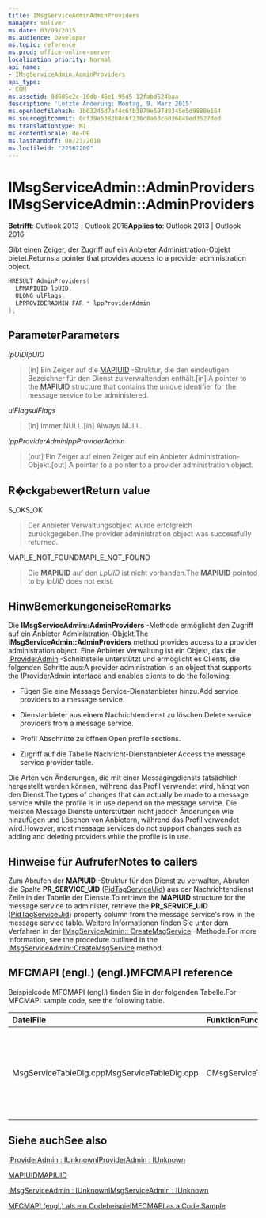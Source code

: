 ```yaml
---
title: IMsgServiceAdminAdminProviders
manager: soliver
ms.date: 03/09/2015
ms.audience: Developer
ms.topic: reference
ms.prod: office-online-server
localization_priority: Normal
api_name:
- IMsgServiceAdmin.AdminProviders
api_type:
- COM
ms.assetid: 0d605e2c-10db-46e1-95d5-12fabd524baa
description: 'Letzte Änderung: Montag, 9. März 2015'
ms.openlocfilehash: 1b03245d7af4c6fb3879e597d8345e5d9888e164
ms.sourcegitcommit: 0cf39e5382b8c6f236c8a63c6036849ed3527ded
ms.translationtype: MT
ms.contentlocale: de-DE
ms.lasthandoff: 08/23/2018
ms.locfileid: "22567209"
---
```

# <a name="imsgserviceadminadminproviders"></a><span data-ttu-id="40702-103">IMsgServiceAdmin::AdminProviders</span><span class="sxs-lookup"><span data-stu-id="40702-103">IMsgServiceAdmin::AdminProviders</span></span>

  
  
<span data-ttu-id="40702-104">**Betrifft**: Outlook 2013 | Outlook 2016</span><span class="sxs-lookup"><span data-stu-id="40702-104">**Applies to**: Outlook 2013 | Outlook 2016</span></span> 
  
<span data-ttu-id="40702-105">Gibt einen Zeiger, der Zugriff auf ein Anbieter Administration-Objekt bietet.</span><span class="sxs-lookup"><span data-stu-id="40702-105">Returns a pointer that provides access to a provider administration object.</span></span>
  
```cpp
HRESULT AdminProviders(
  LPMAPIUID lpUID,
  ULONG ulFlags,
  LPPROVIDERADMIN FAR * lppProviderAdmin
);
```

## <a name="parameters"></a><span data-ttu-id="40702-106">Parameter</span><span class="sxs-lookup"><span data-stu-id="40702-106">Parameters</span></span>

 <span data-ttu-id="40702-107">_lpUID_</span><span class="sxs-lookup"><span data-stu-id="40702-107">_lpUID_</span></span>
  
> <span data-ttu-id="40702-108">[in] Ein Zeiger auf die [MAPIUID](mapiuid.md) -Struktur, die den eindeutigen Bezeichner für den Dienst zu verwaltenden enthält.</span><span class="sxs-lookup"><span data-stu-id="40702-108">[in] A pointer to the [MAPIUID](mapiuid.md) structure that contains the unique identifier for the message service to be administered.</span></span> 
    
 <span data-ttu-id="40702-109">_ulFlags_</span><span class="sxs-lookup"><span data-stu-id="40702-109">_ulFlags_</span></span>
  
> <span data-ttu-id="40702-110">[in] Immer NULL.</span><span class="sxs-lookup"><span data-stu-id="40702-110">[in] Always NULL.</span></span> 
    
 <span data-ttu-id="40702-111">_lppProviderAdmin_</span><span class="sxs-lookup"><span data-stu-id="40702-111">_lppProviderAdmin_</span></span>
  
> <span data-ttu-id="40702-112">[out] Ein Zeiger auf einen Zeiger auf ein Anbieter Administration-Objekt.</span><span class="sxs-lookup"><span data-stu-id="40702-112">[out] A pointer to a pointer to a provider administration object.</span></span>
    
## <a name="return-value"></a><span data-ttu-id="40702-113">R�ckgabewert</span><span class="sxs-lookup"><span data-stu-id="40702-113">Return value</span></span>

<span data-ttu-id="40702-114">S_OK</span><span class="sxs-lookup"><span data-stu-id="40702-114">S_OK</span></span> 
  
> <span data-ttu-id="40702-115">Der Anbieter Verwaltungsobjekt wurde erfolgreich zurückgegeben.</span><span class="sxs-lookup"><span data-stu-id="40702-115">The provider administration object was successfully returned.</span></span>
    
<span data-ttu-id="40702-116">MAPI_E_NOT_FOUND</span><span class="sxs-lookup"><span data-stu-id="40702-116">MAPI_E_NOT_FOUND</span></span> 
  
> <span data-ttu-id="40702-117">Die **MAPIUID** auf den _LpUID_ ist nicht vorhanden.</span><span class="sxs-lookup"><span data-stu-id="40702-117">The **MAPIUID** pointed to by  _lpUID_ does not exist.</span></span> 
    
## <a name="remarks"></a><span data-ttu-id="40702-118">HinwBemerkungeneise</span><span class="sxs-lookup"><span data-stu-id="40702-118">Remarks</span></span>

<span data-ttu-id="40702-119">Die **IMsgServiceAdmin::AdminProviders** -Methode ermöglicht den Zugriff auf ein Anbieter Administration-Objekt.</span><span class="sxs-lookup"><span data-stu-id="40702-119">The **IMsgServiceAdmin::AdminProviders** method provides access to a provider administration object.</span></span> <span data-ttu-id="40702-120">Eine Anbieter Verwaltung ist ein Objekt, das die [IProviderAdmin](iprovideradminiunknown.md) -Schnittstelle unterstützt und ermöglicht es Clients, die folgenden Schritte aus:</span><span class="sxs-lookup"><span data-stu-id="40702-120">A provider administration is an object that supports the [IProviderAdmin](iprovideradminiunknown.md) interface and enables clients to do the following:</span></span> 
  
- <span data-ttu-id="40702-121">Fügen Sie eine Message Service-Dienstanbieter hinzu.</span><span class="sxs-lookup"><span data-stu-id="40702-121">Add service providers to a message service.</span></span>
    
- <span data-ttu-id="40702-122">Dienstanbieter aus einem Nachrichtendienst zu löschen.</span><span class="sxs-lookup"><span data-stu-id="40702-122">Delete service providers from a message service.</span></span>
    
- <span data-ttu-id="40702-123">Profil Abschnitte zu öffnen.</span><span class="sxs-lookup"><span data-stu-id="40702-123">Open profile sections.</span></span>
    
- <span data-ttu-id="40702-124">Zugriff auf die Tabelle Nachricht-Dienstanbieter.</span><span class="sxs-lookup"><span data-stu-id="40702-124">Access the message service provider table.</span></span>
    
<span data-ttu-id="40702-125">Die Arten von Änderungen, die mit einer Messagingdiensts tatsächlich hergestellt werden können, während das Profil verwendet wird, hängt von den Dienst.</span><span class="sxs-lookup"><span data-stu-id="40702-125">The types of changes that can actually be made to a message service while the profile is in use depend on the message service.</span></span> <span data-ttu-id="40702-126">Die meisten Message Dienste unterstützen nicht jedoch Änderungen wie hinzufügen und Löschen von Anbietern, während das Profil verwendet wird.</span><span class="sxs-lookup"><span data-stu-id="40702-126">However, most message services do not support changes such as adding and deleting providers while the profile is in use.</span></span>
  
## <a name="notes-to-callers"></a><span data-ttu-id="40702-127">Hinweise für Aufrufer</span><span class="sxs-lookup"><span data-stu-id="40702-127">Notes to callers</span></span>

<span data-ttu-id="40702-128">Zum Abrufen der **MAPIUID** -Struktur für den Dienst zu verwalten, Abrufen die Spalte **PR_SERVICE_UID** ([PidTagServiceUid](pidtagserviceuid-canonical-property.md)) aus der Nachrichtendienst Zeile in der Tabelle der Dienste.</span><span class="sxs-lookup"><span data-stu-id="40702-128">To retrieve the **MAPIUID** structure for the message service to administer, retrieve the **PR_SERVICE_UID** ([PidTagServiceUid](pidtagserviceuid-canonical-property.md)) property column from the message service's row in the message service table.</span></span> <span data-ttu-id="40702-129">Weitere Informationen finden Sie unter dem Verfahren in der [IMsgServiceAdmin:: CreateMsgService](imsgserviceadmin-createmsgservice.md) -Methode.</span><span class="sxs-lookup"><span data-stu-id="40702-129">For more information, see the procedure outlined in the [IMsgServiceAdmin::CreateMsgService](imsgserviceadmin-createmsgservice.md) method.</span></span> 
  
## <a name="mfcmapi-reference"></a><span data-ttu-id="40702-130">MFCMAPI (engl.) (engl.)</span><span class="sxs-lookup"><span data-stu-id="40702-130">MFCMAPI reference</span></span>

<span data-ttu-id="40702-131">Beispielcode MFCMAPI (engl.) finden Sie in der folgenden Tabelle.</span><span class="sxs-lookup"><span data-stu-id="40702-131">For MFCMAPI sample code, see the following table.</span></span>
  
|<span data-ttu-id="40702-132">**Datei**</span><span class="sxs-lookup"><span data-stu-id="40702-132">**File**</span></span>|<span data-ttu-id="40702-133">**Funktion**</span><span class="sxs-lookup"><span data-stu-id="40702-133">**Function**</span></span>|<span data-ttu-id="40702-134">**Comment**</span><span class="sxs-lookup"><span data-stu-id="40702-134">**Comment**</span></span>|
|:-----|:-----|:-----|
|<span data-ttu-id="40702-135">MsgServiceTableDlg.cpp</span><span class="sxs-lookup"><span data-stu-id="40702-135">MsgServiceTableDlg.cpp</span></span>  <br/> |<span data-ttu-id="40702-136">CMsgServiceTableDlg::OnDisplayItem</span><span class="sxs-lookup"><span data-stu-id="40702-136">CMsgServiceTableDlg::OnDisplayItem</span></span>  <br/> |<span data-ttu-id="40702-137">MFCMAPI (engl.) wird die **IMsgServiceAdmin::AdminProviders** -Methode verwendet, um einen Anbieter Administration-Objekt für einen Dienst zu öffnen.</span><span class="sxs-lookup"><span data-stu-id="40702-137">MFCMAPI uses the **IMsgServiceAdmin::AdminProviders** method to open a provider administration object for a service.</span></span>  <br/> |
   
## <a name="see-also"></a><span data-ttu-id="40702-138">Siehe auch</span><span class="sxs-lookup"><span data-stu-id="40702-138">See also</span></span>



[<span data-ttu-id="40702-139">IProviderAdmin : IUnknown</span><span class="sxs-lookup"><span data-stu-id="40702-139">IProviderAdmin : IUnknown</span></span>](iprovideradminiunknown.md)
  
[<span data-ttu-id="40702-140">MAPIUID</span><span class="sxs-lookup"><span data-stu-id="40702-140">MAPIUID</span></span>](mapiuid.md)
  
[<span data-ttu-id="40702-141">IMsgServiceAdmin : IUnknown</span><span class="sxs-lookup"><span data-stu-id="40702-141">IMsgServiceAdmin : IUnknown</span></span>](imsgserviceadminiunknown.md)


[<span data-ttu-id="40702-142">MFCMAPI (engl.) als ein Codebeispiel</span><span class="sxs-lookup"><span data-stu-id="40702-142">MFCMAPI as a Code Sample</span></span>](mfcmapi-as-a-code-sample.md)

